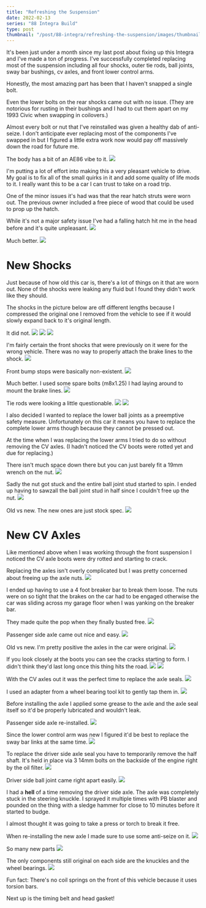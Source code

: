 ```yaml
---
title: "Refreshing the Suspension"
date: 2022-02-13
series: "88 Integra Build"
type: post
thumbnail: "/post/88-integra/refreshing-the-suspension/images/thumbnail.jpg"
---
```


It's been just under a month since my last post about fixing up this Integra and I've made a ton of progress. I've successfully completed replacing most of the suspension including all four shocks, outer tie rods, ball joints, sway bar bushings, cv axles, and front lower control arms.

Honestly, the most amazing part has been that I haven't snapped a single bolt.

Even the lower bolts on the rear shocks came out with no issue. (They are notorious for rusting in their bushings and I had to cut them apart on my 1993 Civic when swapping in coilovers.)

Almost every bolt or nut that I've reinstalled was given a healthy dab of anti-seize. I don't anticipate ever replacing most of the components I've swapped in but I figured a little extra work now would pay off massively down the road for future me.

The body has a bit of an AE86 vibe to it.
![](images/1.jpg)

I'm putting a lot of effort into making this a very pleasant vehicle to drive. My goal is to fix all of the small quirks in it and add some quality of life mods to it. I really want this to be a car I can trust to take on a road trip.

One of the minor issues it's had was that the rear hatch struts were worn out. The previous owner included a free piece of wood that could be used to prop up the hatch.

While it's not a major safety issue I've had a falling hatch hit me in the head before and it's quite unpleasant.
![](images/2.jpg)

Much better.
![](images/3.jpg)

# New Shocks

Just because of how old this car is, there's a lot of things on it that are worn out. None of the shocks were leaking any fluid but I found they didn't work like they should.

The shocks in the picture below are off different lengths because I compressed the original one I removed from the vehicle to see if it would slowly expand back to it's original length.

It did not.
![](images/4.jpg)
![](images/5.jpg)
![](images/6.jpg)

I'm fairly certain the front shocks that were previously on it were for the wrong vehicle. There was no way to properly attach the brake lines to the shock.
![](images/7.jpg)

Front bump stops were basically non-existent.
![](images/8.jpg)

Much better. I used some spare bolts (m8x1.25) I had laying around to mount the brake lines.
![](images/9.jpg)

Tie rods were looking a little questionable.
![](images/10.jpg)
![](images/11.jpg)

I also decided I wanted to replace the lower ball joints as a preemptive safety measure. Unfortunately on this car it means you have to replace the complete lower arms though because they cannot be pressed out.

At the time when I was replacing the lower arms I tried to do so without removing the CV axles. (I hadn't noticed the CV boots were rotted yet and due for replacing.)

There isn't much space down there but you can just barely fit a 19mm wrench on the nut.
![](images/12.jpg)

Sadly the nut got stuck and the entire ball joint stud started to spin. I ended up having to sawzall the ball joint stud in half since I couldn't free up the nut.
![](images/13.jpg)

Old vs new. The new ones are just stock spec.
![](images/14.jpg)

# New CV Axles

Like mentioned above when I was working through the front suspension I noticed the CV axle boots were dry rotted and starting to crack.

Replacing the axles isn't overly complicated but I was pretty concerned about freeing up the axle nuts.
![](images/15.jpg)

I ended up having to use a 4 foot breaker bar to break them loose. The nuts were on so tight that the brakes on the car had to be engaged otherwise the car was sliding across my garage floor when I was yanking on the breaker bar.

They made quite the pop when they finally busted free.
![](images/16.jpg)

Passenger side axle came out nice and easy.
![](images/17.jpg)

Old vs new. I'm pretty positive the axles in the car were original.
![](images/18.jpg)

If you look closely at the boots you can see the cracks starting to form. I didn't think they'd last long once this thing hits the road.
![](images/19.jpg)
![](images/20.jpg)

With the CV axles out it was the perfect time to replace the axle seals.
![](images/21.jpg)

I used an adapter from a wheel bearing tool kit to gently tap them in.
![](images/22.jpg)

Before installing the axle I applied some grease to the axle and the axle seal itself so it'd be properly lubricated and wouldn't leak.

Passenger side axle re-installed.
![](images/24.jpg)

Since the lower control arm was new I figured it'd be best to replace the sway bar links at the same time.
![](images/25.jpg)

To replace the driver side axle seal you have to temporarily remove the half shaft. It's held in place via 3 14mm bolts on the backside of the engine right by the oil filter.
![](images/23.jpg)

Driver side ball joint came right apart easily.
![](images/26.jpg)

I had a **hell** of a time removing the driver side axle. The axle was completely stuck in the steering knuckle. I sprayed it multiple times with PB blaster and pounded on the thing with a sledge hammer for close to 10 minutes before it started to budge.

I almost thought it was going to take a press or torch to break it free.

When re-installing the new axle I made sure to use some anti-seize on it.
![](images/27.jpg)

So many new parts
![](images/28.jpg)

The only components still original on each side are the knuckles and the wheel bearings.
![](images/29.jpg)

Fun fact: There's no coil springs on the front of this vehicle because it uses torsion bars.

Next up is the timing belt and head gasket!
